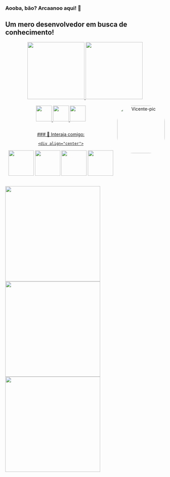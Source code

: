 ### Aooba, bão? Arcaanoo aqui! 🚀
## Um mero desenvolvedor em busca de conhecimento!

<div align="center">
  <a href="https://github.com/arcaanoo">
  <img height="180em" src="https://github-readme-stats.vercel.app/api?username=arcaanoo&show_icons=true&theme=maroongold&include_all_commits=true&count_private=true"/>
  <img height="180em" src="https://github-readme-stats.vercel.app/api/top-langs/?username=arcaanoo&layout=compact&langs_count=7&theme=maroongold"/>
</div>
  
  <div align="center">
  <div style="display: inline_block"><br>
   <img src="https://cdn-icons-png.flaticon.com/512/226/226777.png" width="50" />
    <img src="https://cdn-icons-png.flaticon.com/512/174/174854.png" width="50"/>
    <img src="https://cdn-icons-png.flaticon.com/512/5968/5968313.png" width="50" />
    <img align="right" alt="Vicente-pic" height="150" style="border-radius:50px;" src="https://i.gifer.com/origin/4d/4d01b77bbaa8702885051127445cf662_w200.gif">
  </div>
    </div>
  
  ##
  <div align="center">
  ### 💬 Interaja comigo: 
  
    <div align="center">
  <div>
    <a href="https://www.twitter.com/arcaanox/" target="_blank"><img src="https://cdn-icons.flaticon.com/png/512/3670/premium/3670127.png?token=exp=1657133618~hmac=6e3dacb57065c4145e4af0d004a363ca" target="_blank" width="80"></a>
   <a href="https://discord.com/channels/@me/712820687315927081" target="_blank"><img src="https://cdn-icons.flaticon.com/png/512/3670/premium/3670157.png?token=exp=1657133941~hmac=83d8eb38ba7256a7b5a85b1b0de8d860" target="_blank" width="80"></a> 
    <a href = "mailto:arcaanoo@zarpium.net"><img src="https://cdn-icons.flaticon.com/png/512/3178/premium/3178158.png?token=exp=1657133982~hmac=ba8f01ec63902da735bf323274faefe2" target="_blank" width="80"></a>
    <a href="https://discord.gg/wppuv3EmdX" target="_blank"><img src="https://media.discordapp.net/attachments/988867769120485400/994313644038963220/download.png" target="_blank" width="80"></a> 
  </div>
            </div>
  
  ##
  
  <div>
    <img src="https://media1.giphy.com/media/5eLDrEaRGHegx2FeF2/giphy.gif?cid=ecf05e478orvntgt9lwfsgr56umgq2f01shvhd51wrfb76jn&rid=giphy.gif&ct=s" width="300"/>
    <img src="https://media1.giphy.com/media/cUAGuLiEcTBwRfkAQq/giphy.gif?cid=ecf05e471r5czoen3wxiuurpwu9dcw6kn58fx6tyoyc5su5a&rid=giphy.gif&ct=s" width="300"/>
    <img src="https://media1.giphy.com/media/2zeji2UedvZzvIZ45N/giphy.gif?cid=ecf05e478lacgyighhpup45oi1li5rkxnx9ge8xqf86bzkzd&rid=giphy.gif&ct=s" width="300"/>
  </div>
